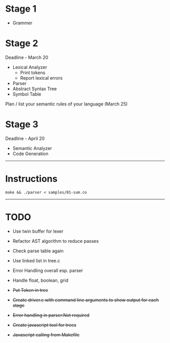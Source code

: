 Stage 1
========

- Grammer

Stage 2 
========
Deadline - March 20

- Lexical Analyzer
	- Print tokens
	- Report lexical errors
- Parser
- Abstract Syntax Tree
- Symbol Table

Plan / list your semantic rules of your language (March 25)

Stage 3 
========
Deadline - April 20

- Semantic Analyzer
- Code Generation

----

Instructions
=============

	make && ./parser < samples/01-sum.co

---

TODO
=====

- Use twin buffer for lexer
- Refactor AST algorithm to reduce passes
- Check parse table again
- Use linked list in tree.c
- Error Handling overall esp. parser
- Handle float, boolean, grid 

- ~~Put Token in tree~~
- ~~Create driver.c with command line arguments to show output for each stage~~
- ~~Error handling in parser:Not required~~
- ~~Create javascript tool for trees~~
- ~~Javascript calling from Makefile~~